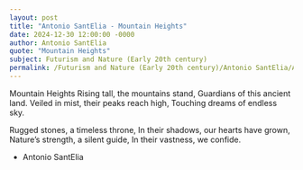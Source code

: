 ```yaml
---
layout: post
title: "Antonio SantElia - Mountain Heights"
date: 2024-12-30 12:00:00 -0000
author: Antonio SantElia
quote: "Mountain Heights"
subject: Futurism and Nature (Early 20th century)
permalink: /Futurism and Nature (Early 20th century)/Antonio SantElia/Antonio SantElia - Mountain Heights
---
```


Mountain Heights
Rising tall, the mountains stand,
Guardians of this ancient land.
Veiled in mist, their peaks reach high,
Touching dreams of endless sky.

Rugged stones, a timeless throne,
In their shadows, our hearts have grown,
Nature’s strength, a silent guide,
In their vastness, we confide.


- Antonio SantElia
